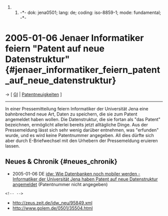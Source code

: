 1.  1.  -\*- dok: jena0501; lang: de; coding: iso-8859-1; mode:
        fundamental; -\*-

# 2005-01-06 Jenaer Informatiker feiern \"Patent auf neue Datenstruktur\" {#jenaer_informatiker_feiern_patent_auf_neue_datenstruktur}

-\> \[ [ GI](SwpatgievDe "wikilink") \| [
Patentneuigkeiten](SwpatcninoDe "wikilink") \]

------------------------------------------------------------------------

In einer Pressemitteilung feiern Informatiker der Universität Jena eine
bahnbrechend neue Art, Daten zu speichern, die sie zum Patent angemeldet
haben wollen. Die Datenstruktur, die sie fortan als \"das Patent\"
bezeichnen, ermöglicht allerlei bereits jetzt alltägliche Dinge. Aus der
Pressemeldung lässt sich sehr wenig darüber entnehmen, was \"erfunden\"
wurde, und es wird keine Patentnummer angegeben. All dies dürfte sich
aber durch E-Briefwechsel mit den Urhebern der Pressemeldung eruieren
lassen.

## Neues & Chronik {#neues_chronik}

-   2005-01-06 DE [idw: Wie Datenbanken noch mobiler werden -
    Informatiker der Universität Jena haben Patent auf neue
    Datenstruktur
    angemeldet](http://idw-online.de/pages/de/news95849 "wikilink")
    (Patentnummer nicht angegeben)

```{=html}
<!-- -->
```
-   <http://zeus.zeit.de/idw_neu/95849.xml>
-   <http://www.golem.de/0501/35504.html>
